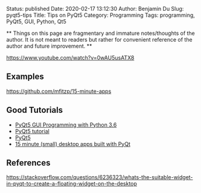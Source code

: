 Status: published
Date: 2020-02-17 13:12:30
Author: Benjamin Du
Slug: pyqt5-tips
Title: Tips on PyQt5
Category: Programming
Tags: programming, PyQt5, GUI, Python, Qt5

**
Things on this page are fragmentary and immature notes/thoughts of the author.
It is not meant to readers but rather for convenient reference of the author and future improvement.
**

https://www.youtube.com/watch?v=0wAU5usATX8

## Examples

https://github.com/mfitzp/15-minute-apps

## Good Tutorials

- [PyQt5 GUI Programming with Python 3.6](https://www.youtube.com/playlist?list=PL1FgJUcJJ03uwFW8ys2ov2dffKs3ieGYk)
- [PyQt5 tutorial](http://zetcode.com/gui/pyqt5/)
- [PyQt5](https://pythonspot.com/pyqt5/)
- [15 minute (small) desktop apps built with PyQt](https://github.com/mfitzp/15-minute-apps)


## References

https://stackoverflow.com/questions/6236323/whats-the-suitable-widget-in-pyqt-to-create-a-floating-widget-on-the-desktop
